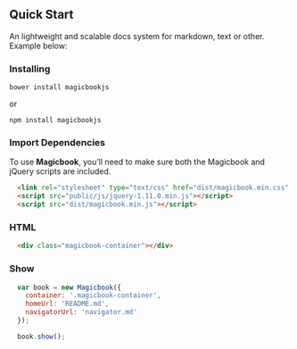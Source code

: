 ## Quick Start
An lightweight and scalable docs system for markdown, text or other. Example below:

### Installing
```markup
bower install magicbookjs
```

or

```markup
npm install magicbookjs
```

### Import Dependencies
To use **Magicbook**, you’ll need to make sure both the Magicbook and jQuery scripts are included.
```html
  <link rel="stylesheet" type="text/css" href="dist/magicbook.min.css" />
  <script src="public/js/jquery-1.11.0.min.js"></script>
  <script src="dist/magicbook.min.js"></script>
```

### HTML
```html
  <div class="magicbook-container"></div>
```

### Show
```js
  var book = new Magicbook({
    container: '.magicbook-container',
    homeUrl: 'README.md',
    navigatorUrl: 'navigator.md'
  });

  book.show();
```
